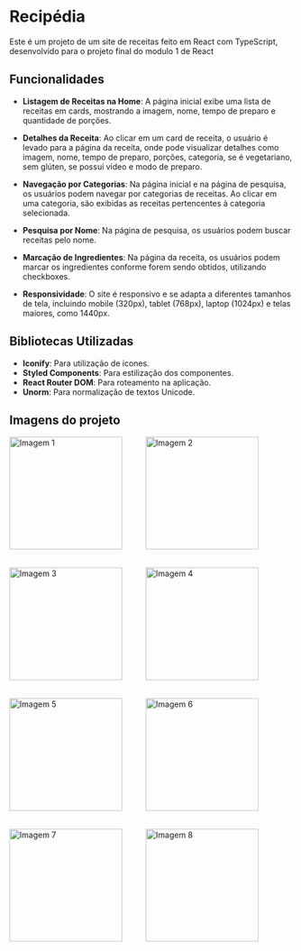# Recipédia

Este é um projeto de um site de receitas feito em React com TypeScript, desenvolvido para o projeto final do modulo 1 de React

## Funcionalidades

- **Listagem de Receitas na Home**: A página inicial exibe uma lista de receitas em cards, mostrando a imagem, nome, tempo de preparo e quantidade de porções.

- **Detalhes da Receita**: Ao clicar em um card de receita, o usuário é levado para a página da receita, onde pode visualizar detalhes como imagem, nome, tempo de preparo, porções, categoria, se é vegetariano, sem glúten, se possui vídeo e modo de preparo.

- **Navegação por Categorias**: Na página inicial e na página de pesquisa, os usuários podem navegar por categorias de receitas. Ao clicar em uma categoria, são exibidas as receitas pertencentes à categoria selecionada.

- **Pesquisa por Nome**: Na página de pesquisa, os usuários podem buscar receitas pelo nome.

- **Marcação de Ingredientes**: Na página da receita, os usuários podem marcar os ingredientes conforme forem sendo obtidos, utilizando checkboxes.

- **Responsividade**: O site é responsivo e se adapta a diferentes tamanhos de tela, incluindo mobile (320px), tablet (768px), laptop (1024px) e telas maiores, como 1440px.

## Bibliotecas Utilizadas

- **Iconify**: Para utilização de ícones.
- **Styled Components**: Para estilização dos componentes.
- **React Router DOM**: Para roteamento na aplicação.
- **Unorm**: Para normalização de textos Unicode.

## Imagens do projeto

<div style="display: flex; flex-wrap: wrap; gap: 2rem">
  <img src="/public/1.png" alt="Imagem 1" style="width: 200px; margin-right: 10px;">
  <img src="/public/2.png" alt="Imagem 2" style="width: 200px; margin-right: 10px;">
  <img src="/public/3.png" alt="Imagem 3" style="width: 200px; margin-right: 10px;">
  <img src="/public/4.png" alt="Imagem 4" style="width: 200px; margin-right: 10px;">
  <img src="/public/5.png" alt="Imagem 5" style="width: 200px; margin-right: 10px;">
  <img src="/public/6.png" alt="Imagem 6" style="width: 200px; margin-right: 10px;">
  <img src="/public/7.png" alt="Imagem 7" style="width: 200px; margin-right: 10px;">
  <img src="/public/8.png" alt="Imagem 8" style="width: 200px; margin-right: 10px;">
</div>
